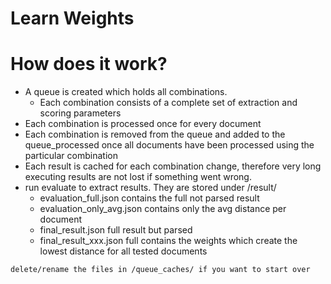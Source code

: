 # Learn Weights

# How does it work?
* A queue is created which holds all combinations.
   * Each combination consists of a complete set of extraction and scoring parameters
* Each combination is processed once for every document
* Each combination is removed from the queue and added to the queue_processed once all documents have been processed using the particular combination
* Each result is cached for each combination change, therefore very long executing results are not lost if something went wrong.
* run evaluate to extract results. They are stored under /result/
  * evaluation_full.json contains the full not parsed result
  * evaluation_only_avg.json contains only the avg distance per document
  * final_result.json full result but parsed
  * final_result_xxx.json full contains the weights which create the lowest distance for all tested documents

``` delete/rename the files in /queue_caches/ if you want to start over ```